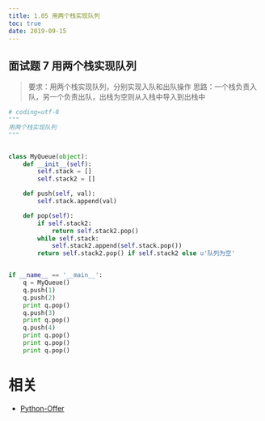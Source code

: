 ```yaml
---
title: 1.05 用两个栈实现队列
toc: true
date: 2019-09-15
---
```


## 面试题 7 用两个栈实现队列
> 要求：用两个栈实现队列，分别实现入队和出队操作
> 思路：一个栈负责入队，另一个负责出队，出栈为空则从入栈中导入到出栈中

```python
# coding=utf-8
"""
用两个栈实现队列
"""


class MyQueue(object):
    def __init__(self):
        self.stack = []
        self.stack2 = []

    def push(self, val):
        self.stack.append(val)

    def pop(self):
        if self.stack2:
            return self.stack2.pop()
        while self.stack:
            self.stack2.append(self.stack.pop())
        return self.stack2.pop() if self.stack2 else u'队列为空'


if __name__ == '__main__':
    q = MyQueue()
    q.push(1)
    q.push(2)
    print q.pop()
    q.push(3)
    print q.pop()
    q.push(4)
    print q.pop()
    print q.pop()
    print q.pop()

```



# 相关

- [Python-Offer](https://github.com/JushuangQiao/Python-Offer)
